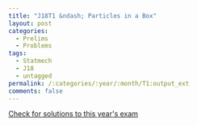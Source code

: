 ```yaml
---
title: "J18T1 &ndash; Particles in a Box"
layout: post
categories:
  - Prelims
  - Problems
tags:
  - Statmech
  - J18
  - untagged
permalink: /:categories/:year/:month/T1:output_ext
comments: false
---
```

<object data="2018J1T.pdf" type="application/pdf" width="100%" height="500"></object>
<div class="message"><a href='https://princetonprelim.com/prelim/40/'>Check for solutions to this year's exam</a></div>